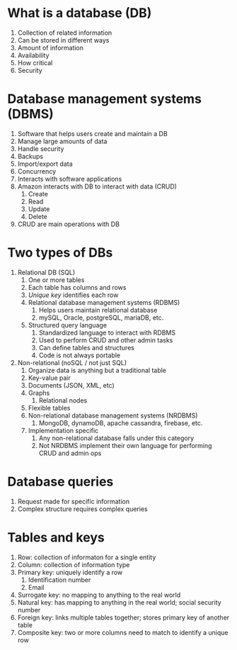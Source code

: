 # What is a database (DB)
1. Collection of related information
2. Can be stored in different ways
3. Amount of information
4. Availability
5. How critical
6. Security

# Database management systems (DBMS)
1. Software that helps users create and maintain a DB
2. Manage large amounts of data
3. Handle security
4. Backups
5. Import/export data
6. Concurrency
7. Interacts with software applications
8. Amazon interacts with DB to interact with data (CRUD)
   1. Create
   2. Read
   3. Update
   4. Delete
9. CRUD are main operations with DB

# Two types of DBs
1. Relational DB (SQL)
   1. One or more tables
   2. Each table has columns and rows
   3. *Unique key* identifies each row
   4. Relational database management systems (RDBMS)
      1. Helps users maintain relational database
      2. mySQL, Oracle, postgreSQL, mariaDB, etc.
   5. Structured query language
      1. Standardized language to interact with RDBMS
      2. Used to perform CRUD and other admin tasks
      3. Can define tables and structures
      4. Code is not always portable 
2. Non-relational (noSQL / not just SQL)
   1. Organize data is anything but a traditional table
   2. Key-value pair
   3. Documents (JSON, XML, etc)
   4. Graphs
      1. Relational nodes
   5. Flexible tables
   6. Non-relational database management systems (NRDBMS)
      1. MongoDB, dynamoDB, apache cassandra, firebase, etc.
   7. Implementation specific
      1. Any non-relational database falls under this category
      2. Not NRDBMS implement their own language for performing CRUD and admin ops
   
# Database queries
1. Request made for specific information
2. Complex structure requires complex queries

# Tables and keys
1. Row: collection of informaton for a single entity
2. Column: collection of information type
3. Primary key: uniquely identify a row
   1. Identification number
   2. Email
4. Surrogate key: no mapping to anything to the real world
5. Natural key: has mapping to anything in the real world; social security number
6. Foreign key: links multiple tables together; stores primary key of another table
7. Composite key: two or more columns need to match to identify a unique row